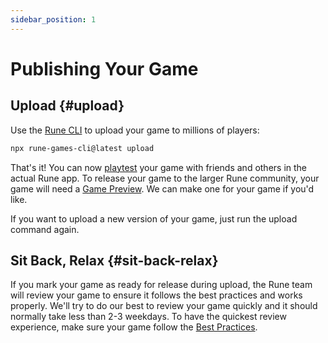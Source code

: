 ```yaml
---
sidebar_position: 1
---
```


# Publishing Your Game

## Upload {#upload}

Use the [Rune CLI](publishing/cli.md) to upload your game to millions of players:

```bash
npx rune-games-cli@latest upload
```

That's it! You can now [playtest](../playtesting/testing-in-app.md) your game with friends and others in the actual Rune app. To release your game to the larger Rune community, your game will need a [Game Preview](publishing/game-preview.md). We can make one for your game if you'd like.

If you want to upload a new version of your game, just run the upload command again.

## Sit Back, Relax {#sit-back-relax}

If you mark your game as ready for release during upload, the Rune team will review your game to ensure it follows the best practices and works properly. We'll try to do our best to review your game quickly and it should normally take less than 2-3 weekdays. To have the quickest review experience, make sure your game follow the [Best Practices](playtesting/best-practices-gameplay.md).